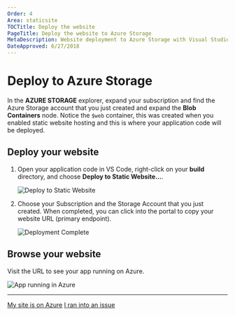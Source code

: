 ```yaml
---
Order: 4
Area: staticsite
TOCTitle: Deploy the website
PageTitle: Deploy the website to Azure Storage
MetaDescription: Website deployment to Azure Storage with Visual Studio Code
DateApproved: 6/27/2018
---
```

# Deploy to Azure Storage

In the **AZURE STORAGE** explorer, expand your subscription and find the Azure Storage account that you just created and expand the **Blob Containers** node. Notice the `$web` container, this was created when you enabled static website hosting and this is where your application code will be deployed.

## Deploy your website

1. Open your application code in VS Code, right-click on your **build** directory, and choose **Deploy to Static Website...**.

    ![Deploy to Static Website](/images/static-website/deploy-build.png)

1. Choose your Subscription and the Storage Account that you just created. When completed, you can click into the portal to copy your website URL (primary endpoint).

    ![Deployment Complete](/images/static-website/deployment-complete.png)

## Browse your website

Visit the URL to see your app running on Azure.

![App running in Azure](/images/static-website/azure-app.png)

----

<a class="tutorial-next-btn" href="/tutorials/static-website/code-change">My site is on Azure</a> <a class="tutorial-feedback-btn" onclick="reportIssue('node-deployment-staticwebsite', 'deploy-explorer')" href="javascript:void(0)">I ran into an issue</a>

